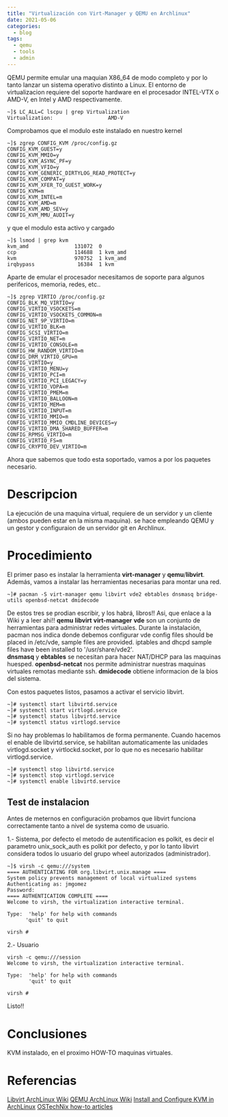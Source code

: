 ```yaml
---
title: "Virtualización con Virt-Manager y QEMU en Archlinux"
date: 2021-05-06
categories:
  - blog
tags:
  - qemu
  - tools
  - admin
---
```


QEMU permite emular una maquian X86_64 de modo completo y por lo tanto lanzar un sistema operativo distinto a Linux. El entorno de virtualizacion requiere del soporte hardware en el procesador INTEL-VTX o AMD-V, en Intel y AMD respectivamente.

```shell
~]$ LC_ALL=C lscpu | grep Virtualization
Virtualization:                  AMD-V
```
Comprobamos que el modulo este instalado en nuestro kernel

```shell
~]$ zgrep CONFIG_KVM /proc/config.gz
CONFIG_KVM_GUEST=y
CONFIG_KVM_MMIO=y
CONFIG_KVM_ASYNC_PF=y
CONFIG_KVM_VFIO=y
CONFIG_KVM_GENERIC_DIRTYLOG_READ_PROTECT=y
CONFIG_KVM_COMPAT=y
CONFIG_KVM_XFER_TO_GUEST_WORK=y
CONFIG_KVM=m
CONFIG_KVM_INTEL=m
CONFIG_KVM_AMD=m
CONFIG_KVM_AMD_SEV=y
CONFIG_KVM_MMU_AUDIT=y
```
y que el modulo esta activo y cargado

```shell
~]$ lsmod | grep kvm
kvm_amd               131072  0
ccp                   114688  1 kvm_amd
kvm                   970752  1 kvm_amd
irqbypass              16384  1 kvm
```

Aparte de emular el procesador necesitamos de soporte para algunos perifericos, memoria, redes, etc..
```shell
~]$ zgrep VIRTIO /proc/config.gz 
CONFIG_BLK_MQ_VIRTIO=y
CONFIG_VIRTIO_VSOCKETS=m
CONFIG_VIRTIO_VSOCKETS_COMMON=m
CONFIG_NET_9P_VIRTIO=m
CONFIG_VIRTIO_BLK=m
CONFIG_SCSI_VIRTIO=m
CONFIG_VIRTIO_NET=m
CONFIG_VIRTIO_CONSOLE=m
CONFIG_HW_RANDOM_VIRTIO=m
CONFIG_DRM_VIRTIO_GPU=m
CONFIG_VIRTIO=y
CONFIG_VIRTIO_MENU=y
CONFIG_VIRTIO_PCI=m
CONFIG_VIRTIO_PCI_LEGACY=y
CONFIG_VIRTIO_VDPA=m
CONFIG_VIRTIO_PMEM=m
CONFIG_VIRTIO_BALLOON=m
CONFIG_VIRTIO_MEM=m
CONFIG_VIRTIO_INPUT=m
CONFIG_VIRTIO_MMIO=m
CONFIG_VIRTIO_MMIO_CMDLINE_DEVICES=y
CONFIG_VIRTIO_DMA_SHARED_BUFFER=m
CONFIG_RPMSG_VIRTIO=m
CONFIG_VIRTIO_FS=m
CONFIG_CRYPTO_DEV_VIRTIO=m
```

Ahora que sabemos que todo esta soportado, vamos a por los paquetes necesario.

# Descripcion

La ejecución de una maquina virtual, requiere de un servidor y un cliente (ambos pueden estar en la misma maquina). se hace empleando QEMU y un gestor y configuraion de un servidor git en Archlinux.

# Procedimiento
El primer paso es instalar la herramienta __virt-manager__ y  __qemu__/__libvirt__. Además, vamos a instalar las herramientas necesarias para montar una red.

```shell
~]# pacman -S virt-manager qemu libvirt vde2 ebtables dnsmasq bridge-utils openbsd-netcat dmidecode
```
De estos tres se prodian escribir, y los habrá, libros!! Asi, que enlace a la Wiki y a leer ahi!!
__qemu__
__libvirt__
__virt-manager__
__vde__ son un conjunto de herramientas para administrar redes virtuales. Durante la instalación, pacman nos indica donde debemos configurar vde config files should be placed in /etc/vde, sample files are provided. iptables and dhcpd sample files have been installed to '/usr/share/vde2'.                                                                 
__dnsmasq__ y __ebtables__ se necesitan para hacer NAT/DHCP para las maquinas huesped.
__openbsd-netcat__ nos permite administrar nuestras maquinas virtuales remotas mediante ssh.
__dmidecode__ obtiene informacion de la bios del sistema.

Con estos paquetes listos, pasamos a activar el servicio libvirt. 
```shell
~]# systemctl start libvirtd.service
~]# systemctl start virtlogd.service
~]# systemctl status libvirtd.service
~]# systemctl status virtlogd.service
```
Si no hay problemas lo habilitamos de forma permanente. Cuando hacemos el enable de libvirtd.service, se habilitan automaticamente las unidades virtlogd.socket y virtlockd.socket, por lo que no es necesario habilitar virtlogd.service.
```shell
~]# systemctl stop libvirtd.service
~]# systemctl stop virtlogd.service
~]# systemctl enable libvirtd.service
```

## Test de instalacion
Antes de meternos en configuración probamos que libvirt funciona correctamente tanto a nivel de systema como de usuario.

1.- Sistema, por defecto el metodo de autentificacion es polkit, es decir el parametro unix_sock_auth es polkit por defecto, y por lo tanto libvirt considera todos lo usuario del grupo wheel autorizados (administrador).
 ```shell
~]$ virsh -c qemu:///system
==== AUTHENTICATING FOR org.libvirt.unix.manage ====
System policy prevents management of local virtualized systems
Authenticating as: jmgomez
Password: 
==== AUTHENTICATION COMPLETE ====
Welcome to virsh, the virtualization interactive terminal.

Type:  'help' for help with commands
       'quit' to quit

virsh # 
```
2.- Usuario
```shell
virsh -c qemu:///session
Welcome to virsh, the virtualization interactive terminal.

Type:  'help' for help with commands
       'quit' to quit

virsh # 
```


Listo!!

# Conclusiones

KVM instalado, en el proximo HOW-TO maquinas virtuales.


# Referencias
[Libvirt ArchLinux Wiki](https://wiki.archlinux.org/title/libvirt)
[QEMU ArchLinux Wiki](https://wiki.archlinux.org/title/QEMU)
[Install and Configure KVM in ArchLinux](https://linuxhint.com/install_configure_kvm_archlinux/)
[OSTechNix how-to articles](https://ostechnix.com/category/linux_distributions/arch-linux/)


